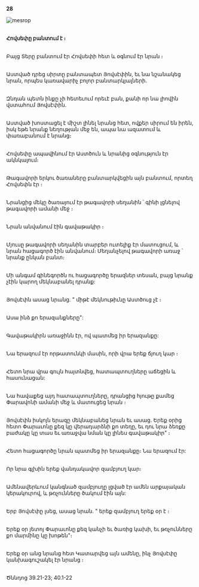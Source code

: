 **28**

![mesrop](https://volamar.ru/audio_video/foto/01/detbible/B68.BMP)

\
**Հովսեփը բանտում է ։**

\
Բայց Տերը բանտում էր Հովսեփի հետ և օգնում էր նրան ։

\
Աստված դրեց սիրտը բանտապետ Յովսէփին, եւ նա նշանակեց նրան, որպես կառավարիչ բոլոր բանտարկյալների.

\
Զնդան պետն ինքը չի հետեւում որեւէ բան, քանի որ նա լիովին վստահում Յովսէփին.

\
Աստված խոստացել է միշտ լինել նրանց հետ, ովքեր սիրում են իրեն, իսկ եթե նրանք նեղության մեջ են, ապա նա ազատում և փառաբանում է նրանց։

\
Հովսեփը ապավինում էր Աստծուն և նրանից օգնություն էր ակնկալում։

\
Թագավորի երկու ծառաները բանտարկվեցին այն բանտում, որտեղ Հովսեփն էր ։

\
Նրանցից մեկը ծառայում էր թագավորի սեղանին ՝ գինի լցնելով թագավորի ամանի մեջ ։

\
Նրան անվանում էին գավաթակիր ։

\
Մյուսը թագավորի սեղանին տարբեր ուտելիք էր մատուցում, և նրան հացագործ էին անվանում։ Մեղանչելով թագավորի առաջ ՝ նրանք ընկան բանտ։

\
Մի անգամ գինեգործն ու հացագործը երազներ տեսան, բայց նրանք չէին կարող մեկնաբանել դրանք:

\
Յովսէփն ասաց նրանց. " միթէ մեկնութիւնը Աստծուց չէ ։

\
Ասա ինձ քո երազանքները":

\
Գավաթակիրն առաջինն էր, ով պատմեց իր երազանքը:

\
Նա երազում էր որթատունկի մասին, որի վրա երեք ճյուղ կար ։

\
Հետո նրա վրա գույն հայտնվեց, հատապտուղները աճեցին և հասունացան:

\
Նա հավաքեց այդ հատապտուղները, դրանցից հյութը քամեց Փարավոնի ամանի մեջ և մատուցեց նրան ։

\
Յովսէփն իսկոյն երազը մեկնաբանեց նրան եւ ասաց. Երեք օրից հետո Փարաւոնը քեզ կը վերադարձնի քո տեղը, եւ դու նրա ձեռքը բաժակը կը տաս եւ առաջվա նման կը լինես գավաթակիր" ։

\
Հետո հացագործը նրան պատմեց իր երազանքը։ Նա երազում էր:

\
Որ նրա գլխին երեք վանդակավոր զամբյուղ կար։

\
Ամենավերևում կանգնած զամբյուղը լցված էր ամեն արքայական կերակուրով, և թռչունները ծակում էին այն:

\
Երբ Յովսէփը լսեց, ասաց նրան. " երեք զամբյուղ երեք օր է ։

\
Երեք օր յետոյ Փարաւոնը քեզ կանչի եւ ծառից կախի, եւ թռչունները քո մարմինը կը խոթեն"։

\
Երեք օր անց նրանց հետ Կատարվեց այն ամենը, ինչ Յովսէփը կանխագուշակել էր նրանց ։

\
Ծննդոց 39.21-23; 40.1-22
